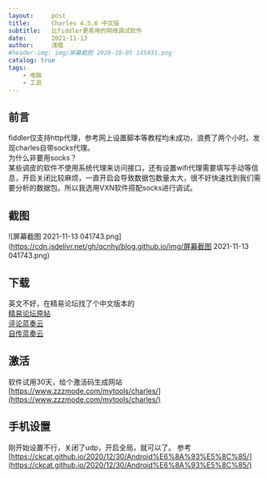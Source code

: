 ```yaml
---
layout:     post
title:      Charles 4.5.6 中文版
subtitle:   比fiddler更易用的网络调试软件
date:       2021-11-13
author:     浅唱
#header-img: img/屏幕截图 2020-10-05 145431.png
catalog: true
tags:
    - 电脑
    - 工具
---
```



## 前言

fiddler仅支持http代理，参考网上设置脚本等教程均未成功，浪费了两个小时。发现charles自带socks代理。  
为什么非要用socks？  
某些调皮的软件不使用系统代理来访问接口，还有设置wifi代理需要填写手动等信息，开启关闭比较麻烦，一直开启会导致数据包数量太大，很不好快速找到我们需要分析的数据包。所以我选用VXN软件搭配socks进行调试。

## 截图

![屏幕截图 2021-11-13 041743.png](https://cdn.jsdelivr.net/gh/qcnhy/blog.github.io/img/屏幕截图 2021-11-13 041743.png)

## 下载

英文不好，在精易论坛找了个中文版本的  
[精易论坛原帖](https://bbs.125.la/thread-14624075-1-1.html)  
[评论蓝奏云](https://www.lanzoui.com/iGPdlgxvbkb)  
[自传蓝奏云](https://wwx.lanzoui.com/ipeOkwg0zyh)

## 激活 

软件试用30天，给个激活码生成网站[https://www.zzzmode.com/mytools/charles/](https://www.zzzmode.com/mytools/charles/)

## 手机设置

刚开始设置不行，关闭了udp，开启全局，就可以了。
参考[https://ckcat.github.io/2020/12/30/Android%E6%8A%93%E5%8C%85/](https://ckcat.github.io/2020/12/30/Android%E6%8A%93%E5%8C%85/)
